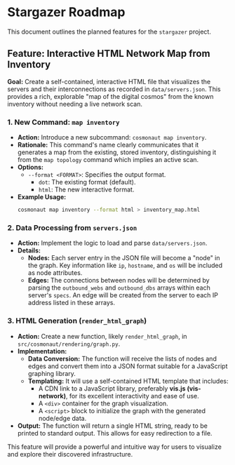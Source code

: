 # Stargazer Roadmap

This document outlines the planned features for the `stargazer` project.

## Feature: Interactive HTML Network Map from Inventory

**Goal:** Create a self-contained, interactive HTML file that visualizes the servers and their interconnections as recorded in `data/servers.json`. This provides a rich, explorable "map of the digital cosmos" from the known inventory without needing a live network scan.

### 1. New Command: `map inventory`

-   **Action:** Introduce a new subcommand: `cosmonaut map inventory`.
-   **Rationale:** This command's name clearly communicates that it generates a map from the existing, stored inventory, distinguishing it from the `map topology` command which implies an active scan.
-   **Options:**
    -   `--format <FORMAT>`: Specifies the output format.
        -   `dot`: The existing format (default).
        -   `html`: The new interactive format.
-   **Example Usage:**
    ```bash
    cosmonaut map inventory --format html > inventory_map.html
    ```

### 2. Data Processing from `servers.json`

-   **Action:** Implement the logic to load and parse `data/servers.json`.
-   **Details:**
    -   **Nodes:** Each server entry in the JSON file will become a "node" in the graph. Key information like `ip`, `hostname`, and `os` will be included as node attributes.
    -   **Edges:** The connections between nodes will be determined by parsing the `outbound_webs` and `outbound_dbs` arrays within each server's `specs`. An edge will be created from the server to each IP address listed in these arrays.

### 3. HTML Generation (`render_html_graph`)

-   **Action:** Create a new function, likely `render_html_graph`, in `src/cosmonaut/rendering/graph.py`.
-   **Implementation:**
    -   **Data Conversion:** The function will receive the lists of nodes and edges and convert them into a JSON format suitable for a JavaScript graphing library.
    -   **Templating:** It will use a self-contained HTML template that includes:
        -   A CDN link to a JavaScript library, preferably **vis.js (vis-network)**, for its excellent interactivity and ease of use.
        -   A `<div>` container for the graph visualization.
        -   A `<script>` block to initialize the graph with the generated node/edge data.
-   **Output:** The function will return a single HTML string, ready to be printed to standard output. This allows for easy redirection to a file.

This feature will provide a powerful and intuitive way for users to visualize and explore their discovered infrastructure.
